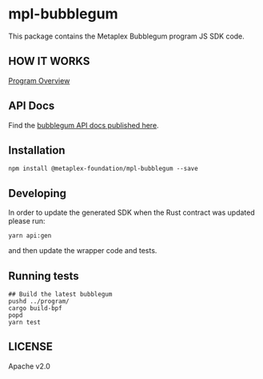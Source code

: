 # mpl-bubblegum

This package contains the Metaplex Bubblegum program JS SDK code.

## HOW IT WORKS
[Program Overview](https://github.com/metaplex-foundation/metaplex-program-library/blob/master/bubblegum/program/README.md)

## API Docs

Find the [bubblegum API docs published here](https://metaplex-foundation.github.io/metaplex-program-library/docs/bubblegum/index.html).

## Installation

```shell
npm install @metaplex-foundation/mpl-bubblegum --save
```

## Developing

In order to update the generated SDK when the Rust contract was updated please run:
```
yarn api:gen
```
and then update the wrapper code and tests.

## Running tests

```shell
## Build the latest bubblegum
pushd ../program/
cargo build-bpf
popd
yarn test
```

## LICENSE

Apache v2.0
